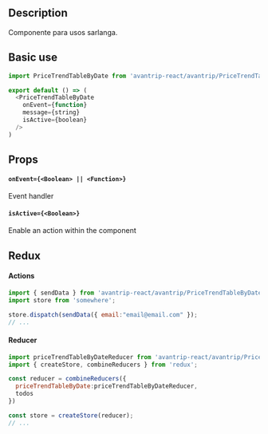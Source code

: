 ## Description
Componente para usos sarlanga.

## Basic use

```javascript
import PriceTrendTableByDate from 'avantrip-react/avantrip/PriceTrendTableByDate';

export default () => (
  <PriceTrendTableByDate
    onEvent={function}
    message={string}
    isActive={boolean}
  />
)
```


## Props

#### `onEvent={<Boolean> || <Function>}`
Event handler

#### `isActive={<Boolean>}`
Enable an action within the component


## Redux

#### Actions
```javascript
import { sendData } from 'avantrip-react/avantrip/PriceTrendTableByDate/actions';
import store from 'somewhere';

store.dispatch(sendData({ email:"email@email.com" });
// ...
```

#### Reducer
```javascript
import priceTrendTableByDateReducer from 'avantrip-react/avantrip/PriceTrendTableByDate/reducer';
import { createStore, combineReducers } from 'redux';

const reducer = combineReducers({
  priceTrendTableByDate:priceTrendTableByDateReducer,
  todos
})

const store = createStore(reducer);
// ...
```
